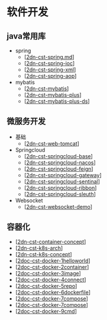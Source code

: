 
# 软件开发


## java常用库

- spring
  - [[2dn-cst-spring.md]]
  - [[2dn-cst-spring-ioc]]
  - [[2dn-cst-spring-xml]]
  - [[2dn-cst-spring-aop]]
- mybatis
  - [[2dn-cst-mybatis]]
  - [[2dn-cst-mybatis-plus]]
  - [[2dn-cst-mybatis-plus-ds]]


## 微服务开发

- 基础
  - [[2dn-cst-web-tomcat]]
- Springcloud
  - [[2dn-cst-springcloud-base]]
  - [[2dn-cst-springcloud-nacos]]
  - [[2dn-cst-springcloud-feign]]
  - [[2dn-cst-springcloud-gateway]]
  - [[2dn-cst-springcloud-sentinal]]
  - [[2dn-cst-springcloud-ribbon]]
  - [[2dn-cst-springcloud-sleuth]]
- Websocket
  - [[2dn-cst-websocket-demo]]


## 容器化

- [[2dn-cst-container-concept]]
- [[2dn-cst-k8s-arch]]
- [[2dn-cst-k8s-concept]]
- [[2doc-cst-docker-1helloworld]]
- [[2doc-cst-docker-2container]]
- [[2doc-cst-docker-3image]]
- [[2doc-cst-docker-4connect]]
- [[2doc-cst-docker-5repo]]
- [[2doc-cst-docker-6dockerfile]]
- [[2doc-cst-docker-7compose]]
- [[2doc-cst-docker-7compose]]
- [[2doc-cst-docker-9cmd]]

[//begin]: # "Autogenerated link references for markdown compatibility"
[2dn-cst-spring.md]: 0-3lang/javalib/2dn-cst-spring.md "dn-spring"
[2dn-cst-spring-ioc]: 0-3lang/javalib/2dn-cst-spring-ioc.md "spring ioc"
[2dn-cst-spring-xml]: 0-3lang/javalib/2dn-cst-spring-xml.md "spring xml定义"
[2dn-cst-spring-aop]: 0-3lang/javalib/2dn-cst-spring-aop.md "2dn-cst-spring-aop"
[2dn-cst-mybatis]: 0-3lang/javalib/2dn-cst-mybatis.md "mybatis源码分析"
[2dn-cst-mybatis-plus]: 0-3lang/javalib/2dn-cst-mybatis-plus.md "mybatis-plus 源码分析"
[2dn-cst-mybatis-plus-ds]: 0-3lang/javalib/2dn-cst-mybatis-plus-ds.md "dynamic-datasource动态数据源使用"
[2dn-cst-web-tomcat]: topic-1web/2dn-cst-web-tomcat.md "tomcat"
[2dn-cst-springcloud-base]: topic-1web/2dn-cst-springcloud-base.md "springcloud基础"
[2dn-cst-springcloud-nacos]: topic-1web/2dn-cst-springcloud-nacos.md "nacos"
[2dn-cst-springcloud-feign]: topic-1web/2dn-cst-springcloud-feign.md "Feign"
[2dn-cst-springcloud-gateway]: topic-1web/2dn-cst-springcloud-gateway.md "gateway"
[2dn-cst-springcloud-sentinal]: topic-1web/2dn-cst-springcloud-sentinal.md "sentinel"
[2dn-cst-springcloud-ribbon]: topic-1web/2dn-cst-springcloud-ribbon.md "ribbon"
[2dn-cst-springcloud-sleuth]: topic-1web/2dn-cst-springcloud-sleuth.md "2dn-cst-springcloud-sleuth"
[2dn-cst-websocket-demo]: topic-1web/2dn-cst-websocket-demo.md "websocket demo"
[2dn-cst-container-concept]: topic-devops-container/2dn-cst-container-concept.md "容器的核心概念"
[2dn-cst-k8s-arch]: topic-devops-container/2dn-cst-k8s-arch.md "K8S架构"
[2dn-cst-k8s-concept]: topic-devops-container/2dn-cst-k8s-concept.md "K8S核心概念"
[2doc-cst-docker-1helloworld]: topic-devops-container/2doc-cst-docker-1helloworld.md "Docker Hello World"
[2doc-cst-docker-2container]: topic-devops-container/2doc-cst-docker-2container.md "Docker 容器使用"
[2doc-cst-docker-3image]: topic-devops-container/2doc-cst-docker-3image.md "Docker 镜像使用"
[2doc-cst-docker-4connect]: topic-devops-container/2doc-cst-docker-4connect.md "Docker 容器连接"
[2doc-cst-docker-5repo]: topic-devops-container/2doc-cst-docker-5repo.md "Docker 仓库管理"
[2doc-cst-docker-6dockerfile]: topic-devops-container/2doc-cst-docker-6dockerfile.md "Docker Dockerfile"
[2doc-cst-docker-7compose]: topic-devops-container/2doc-cst-docker-7compose.md "Docker Compose"
[2doc-cst-docker-9cmd]: topic-devops-container/2doc-cst-docker-9cmd.md "容器生命周期管理"
[//end]: # "Autogenerated link references"